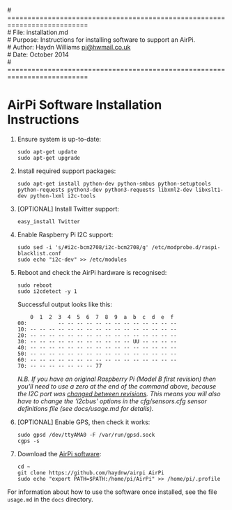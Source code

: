 \# ==========================================================================  
\# File:     installation.md  
\# Purpose:  Instructions for installing software to support an AirPi.  
\# Author:   Haydn Williams <pi@hwmail.co.uk>  
\# Date:     October 2014  
\# ==========================================================================  

# AirPi Software Installation Instructions

1.  Ensure system is up-to-date:
	```shell
	sudo apt-get update
	sudo apt-get upgrade
	```

1.  Install required support packages:
	```shell
	sudo apt-get install python-dev python-smbus python-setuptools python-requests python3-dev python3-requests libxml2-dev libxslt1-dev python-lxml i2c-tools
	```

1.  [OPTIONAL] Install Twitter support:
	```shell
	easy_install Twitter
	```

1.  Enable Raspberry Pi I2C support:
	```shell
	sudo sed -i 's/#i2c-bcm2708/i2c-bcm2708/g' /etc/modprobe.d/raspi-blacklist.conf
	sudo echo "i2c-dev" >> /etc/modules
	```

1.  Reboot and check the AirPi hardware is recognised:
	```shell
	sudo reboot
	sudo i2cdetect -y 1
	```
	Successful output looks like this:
	```shell
     	0  1  2  3  4  5  6  7  8  9  a  b  c  d  e  f
	00:          -- -- -- -- -- -- -- -- -- -- -- -- -- 
	10: -- -- -- -- -- -- -- -- -- -- -- -- -- -- -- -- 
	20: -- -- -- -- -- -- -- -- -- -- -- -- -- -- -- -- 
	30: -- -- -- -- -- -- -- -- -- -- -- UU -- -- -- -- 
	40: -- -- -- -- -- -- -- -- -- -- -- -- -- -- -- -- 
	50: -- -- -- -- -- -- -- -- -- -- -- -- -- -- -- -- 
	60: -- -- -- -- -- -- -- -- -- -- -- -- -- -- -- -- 
	70: -- -- -- -- -- -- -- 77
	```
	*N.B. If you have an original Raspberry Pi (Model B first revision) then you'll
	need to use a zero at the end of the command above, because the I2C port was
	[changed between revisions](http://www.raspberrypi.org/upcoming-board-revision/).
	This means you will also have to change the 'i2cbus' options in the
	cfg/sensors.cfg sensor definitions file (see docs/usage.md for details).*

1.  [OPTIONAL] Enable GPS, then check it works:
	```shell
	sudo gpsd /dev/ttyAMA0 -F /var/run/gpsd.sock
	cgps -s
	```

1.  Download the [AirPi software](https://github.com/haydnw/airpi):
	```shell
	cd ~
	git clone https://github.com/haydnw/airpi AirPi
	sudo echo "export PATH=$PATH:/home/pi/AirPi" >> /home/pi/.profile
	```

For information about how to use the software once installed, see the file
`usage.md` in the `docs` directory.